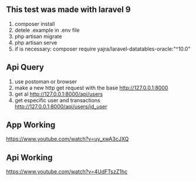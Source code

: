 ## This test was made with laravel 9

1. composer install
2. detele .example in .env file
3. php artisan migrate
4. php artisan serve 
5. if is necessary: composer require yajra/laravel-datatables-oracle:"^10.0"

## Api Query

1. use postoman or browser
2. make a new http get request with the base http://127.0.0.1:8000
3. get al http://127.0.0.1:8000/api/users
4. get especific user and transactions http://127.0.0.1:8000/api/users/id_user

## App Working
https://www.youtube.com/watch?v=uy_xwA3cJXQ

## Api Working
https://www.youtube.com/watch?v=4UdFTszZ1hc

